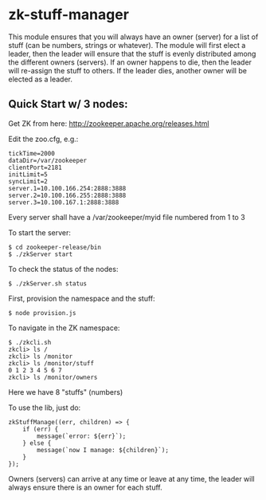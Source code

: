 # zk-stuff-manager

This module ensures that you will
always have an owner (server) for a list of stuff (can be numbers, strings
or whatever). The module will first
elect a leader, then the leader will ensure that the stuff is
evenly distributed among the different owners (servers). If an
owner happens to die, then the leader will re-assign the stuff
to others. If the leader dies, another owner will be elected
as a leader.

Quick Start w/ 3 nodes:
-----------------------

Get ZK from here: http://zookeeper.apache.org/releases.html

Edit the zoo.cfg, e.g.:

``` 
tickTime=2000
dataDir=/var/zookeeper
clientPort=2181
initLimit=5
syncLimit=2
server.1=10.100.166.254:2888:3888
server.2=10.100.166.255:2888:3888
server.3=10.100.167.1:2888:3888
```

Every server shall have a /var/zookeeper/myid file numbered from 1 to 3

To start the server:

```
$ cd zookeeper-release/bin
$ ./zkServer start
```

To check the status of the nodes:

```
$ ./zkServer.sh status
```

First, provision the namespace and the stuff:

```
$ node provision.js
```

To navigate in the ZK namespace:

```
$ ./zkcli.sh
zkcli> ls /
zkcli> ls /monitor
zkcli> ls /monitor/stuff
0 1 2 3 4 5 6 7
zkcli> ls /monitor/owners
```

Here we have 8 "stuffs" (numbers)

To use the lib, just do:

``` 
zkStuffManage((err, children) => {
    if (err) {
        message(`error: ${err}`);
    } else {
        message(`now I manage: ${children}`);
    }
});
```

Owners (servers) can arrive at any time or leave at any time, the leader will always ensure
there is an owner for each stuff.
